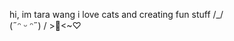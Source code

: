 hi, im tara wang
i love cats and creating fun stuff 
  /\_/\
(˶ᵔ ᵕ ᵔ˶)
/ >🌷<\~⁠♡

<!---
trwng/trwng is a ✨ special ✨ repository because its `README.md` (this file) appears on your GitHub profile.
You can click the Preview link to take a look at your changes.
--->
